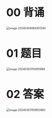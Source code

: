 # 00 背诵

<img src="https://cvp.oss-cn-shanghai.aliyuncs.com/picgo/202403040843648.png" alt="image-20240304084301294" style="zoom:50%;" />



# 01 题目

<img src="https://cvp.oss-cn-shanghai.aliyuncs.com/picgo/202403031104102.png" alt="image-20240303110455984" style="zoom:50%;" />





# 02 答案

<img src="https://cvp.oss-cn-shanghai.aliyuncs.com/picgo/202403031506135.png" alt="image-20240303150653883" style="zoom:50%;" />

